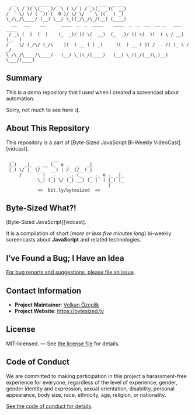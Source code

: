 ```
  __   _  _  ____  __   _  _   __  ____  ____
 / _\ / )( \(_  _)/  \ ( \/ ) / _\(_  _)(  __)
/    \) \/ (  )( (  O )/ \/ \/    \ )(   ) _)
\_/\_/\____/ (__) \__/ \_)(_/\_/\_/(__) (____)
  __   __    __      ____  _  _  ____    ____  _  _  __  __ _   ___  ____
 / _\ (  )  (  )    (_  _)/ )( \(  __)  (_  _)/ )( \(  )(  ( \ / __)(__  )
/    \/ (_/\/ (_/\    )(  ) __ ( ) _)     )(  ) __ ( )( /    /( (_ \ / _/
\_/\_/\____/\____/   (__) \_)(_/(____)   (__) \_)(_/(__)\_)__) \___/(____)
```

## Summary

This is a demo repository that I used when I created a screencast about automation.

Sorry, not much to see here **:(**.

## About This Repository

This repository is a part of [Byte-Sized JavaScript Bi-Weekly VideoCast][vidcast].

```
  _               __
 |_)   _|_  _ __ (_  o _   _   _|
 |_) \/ |_ (/_   __) | /_ (/__(_|
     /        |  _.     _. (_   _ ._ o ._ _|_
            \_| (_| \/ (_| __) (_ |  | |_) |_
                                       |
            »»  bit.ly/bytesized  ««
```

## Byte-Sized What?!

[Byte-Sized JavaScript][vidcast].

It is a compilation of short (*more or less five minutes long*) bi-weekly screencasts about **JavaScript** and related technologies.

## I’ve Found a Bug; I Have an Idea

[For bug reports and suggestions, please file an issue](https://github.com/jsbites/automate-all-the-thingz/issues/new).

## Contact Information

* **Project Maintainer**: [Volkan Özçelik](https://volkan.io/)
* **Project Website**: <https://bytesized.tv>

## License

MIT-licensed. — See [the license file](LICENSE.md) for details.

## Code of Conduct

We are committed to making participation in this project a harassment-free experience for everyone, regardless of the level of experience, gender, gender identity and expression, sexual orientation, disability, personal appearance, body size, race, ethnicity, age, religion, or nationality.

[See the code of conduct for details](CODE_OF_CONDUCT.md).
